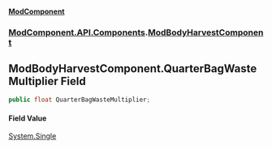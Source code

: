 #### [ModComponent](index.md 'index')
### [ModComponent.API.Components](index.md#ModComponent.API.Components 'ModComponent.API.Components').[ModBodyHarvestComponent](ModBodyHarvestComponent.md 'ModComponent.API.Components.ModBodyHarvestComponent')

## ModBodyHarvestComponent.QuarterBagWasteMultiplier Field

```csharp
public float QuarterBagWasteMultiplier;
```

#### Field Value
[System.Single](https://docs.microsoft.com/en-us/dotnet/api/System.Single 'System.Single')